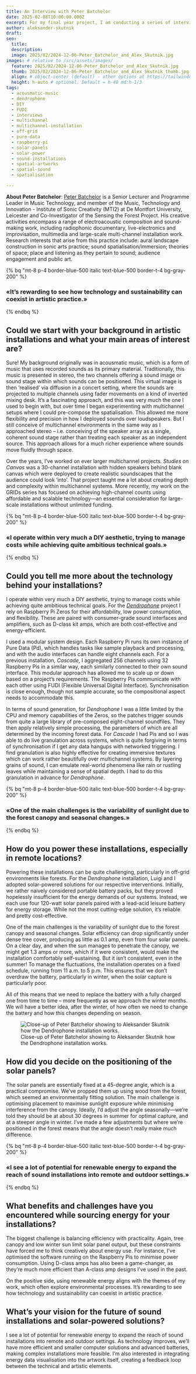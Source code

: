 ```yaml
---
title: An Interview with Peter Batchelor
date: 2025-02-08T10:00:00.000Z
excerpt: For my final year project, I am conducting a series of interviews with artists who work with solar-powered solutions. Peter Batchelor is the creator of Dendrophone, a sound installation currently exhibited at the Alice Holt Forest that transforms environmental data from the forest into an auditory experience.
author: aleksander-skutnik
draft:
seo:
  title:
  description:
  image: 2025/02/2024-12-06-Peter_Batchelor_and_Alex_Skutnik.jpg
images: # relative to /src/assets/images/
  feature: 2025/02/2024-12-06-Peter_Batchelor_and_Alex_Skutnik.jpg
  thumb: 2025/02/2024-12-06-Peter_Batchelor_and_Alex_Skutnik_thumb.jpg
  align: # object-center (default) - other options at https://tailwindcss.com/docs/object-position
  height: h-auto # optional. Default = h-48 md:h-1/3
tags:
  - acousmatic-music
  - dendrophone
  - DIY
  - FUDI
  - interviews
  - multichannel
  - multichannel-installation
  - off-grid
  - pure-data
  - raspberry-pi
  - solar-panels
  - solar-power
  - sound-installations
  - spatial-artworks
  - spatial-sound
  - spatialisation

---
```


**About Peter Batchelor**: [Peter Batchelor](https://peterb.dmu.ac.uk/) is a Senior Lecturer and Programme Leader in Music Technology, and member of the Music, Technology and Innovation - Institute of Sonic Creativity (MTI2) at De Montfort University, Leicester and Co-Investigator of the Sensing the Forest Project. His creative activities encompass a range of electroacoustic composition and sound-making work, including radiophonic documentary, live-electronics and improvisation, multimedia and large-scale multi-channel installation work. Research interests that arise from this practice include: aural landscape construction in sonic arts practice; sound spatialisation/immersion; theories of space; place and listening as they pertain to sound; audience engagement and public art.

{% bq "mt-8 p-4 border-blue-500 italic text-blue-500 border-t-4 bg-gray-200" %}
<h3>«It’s rewarding to see how technology and sustainability can coexist in artistic practice.»</h3>
{% endbq %}

## Could we start with your background in artistic installations and what your main areas of interest are?

Sure! My background originally was in acousmatic music, which is a form of music that uses recorded sounds as its primary material. Traditionally, this music is presented in stereo, the two channels offering a sound image or sound stage within which sounds can be positioned.  This virtual image is then ‘realised’ via diffusion in a concert setting, where the sounds are projected to multiple channels using fader movements on a kind of inverted mixing desk. It’s a fascinating approach, and this was very much the one I used to begin with, but over time I began experimenting with multichannel setups where I could pre-compose the spatialisation. This allowed me more flexibility and precision in how I deployed sounds over loudspeakers. But I still conceive of multichannel environments in the same way as I approached stereo – i.e. conceiving of the speaker array as a single, coherent sound stage rather than treating each speaker as an independent source. This approach allows for a much richer experience where sounds move fluidly through space.

Over the years, I’ve worked on ever larger multichannel projects. *Studies on Canvas* was a 30-channel installation with hidden speakers behind blank canvas which were deployed to create realistic soundscapes that the audience could look ‘into’. That project taught me a lot about creating depth and complexity within multichannel systems. More recently, my work on the GRIDs series has focused on achieving high-channel counts using affordable and scalable technology—an essential consideration for large-scale installations without unlimited funding.

{% bq "mt-8 p-4 border-blue-500 italic text-blue-500 border-t-4 bg-gray-200" %}
<h3>«I operate within very much a DIY aesthetic, trying to manage costs while achieving quite ambitious technical goals.»</h3>
{% endbq %}

## Could you tell me more about the technology behind your installations?

I operate within very much a DIY aesthetic, trying to manage costs while achieving quite ambitious technical goals. For the *[Dendrophone](/exhibition/your-sonic-forest-dendrophone-peter-batchelor/)* project I rely on Raspberry Pi Zeros for their affordability, low power consumption, and flexibility. These are paired with consumer-grade sound interfaces and amplifiers, such as D-class kit amps, which are both cost-effective and energy-efficient.

I used a modular system design. Each Raspberry Pi runs its own instance of Pure Data (Pd), which handles tasks like sample playback and processing, and with the audio interfaces can handle eight channels each. For a previous installation, *Cascade*, I aggregated 256 channels using 32 Raspberry Pis in a similar way, each similarly connected to their own sound interface. This modular approach has allowed me to scale up or down based on a project’s requirements. The Raspberry Pis communicate with each other using FUDI (Flexible Universal Digital Interface). Synchronisation is close enough, though not sample accurate, so the compositional aspect needs to accommodate this.

In terms of sound generation, for *Dendrophone* I was a little limited by the CPU and memory capabilities of the Zeros, so the patches trigger sounds from quite a large library of pre-composed eight-channel soundfiles. They then apply relatively simple processing, the parameters of which are all determined by the incoming forest data. For *Cascade* I had Pis and so I was able to do live granulation across systems, which is quite forgiving in terms of synchronisation if I get any data hangups with networked triggering. I find granulation is also highly effective for creating immersive textures which can work rather beautifully over multichannel systems. By layering grains of sound, I can emulate real-world phenomena like rain or rustling leaves while maintaining a sense of spatial depth. I had to do this granulation in advance for *Dendrophone*.

{% bq "mt-8 p-4 border-blue-500 italic text-blue-500 border-t-4 bg-gray-200" %}
<h3>«One of the main challenges is the variability of sunlight due to the forest canopy and seasonal changes.»</h3>
{% endbq %}

## How do you power these installations, especially in remote locations?

Powering these installations can be quite challenging, particularly in off-grid environments like forests. For the *Dendrophone* installation, Luigi and I adopted solar-powered solutions for our respective interventions. Initially, we rather naively considered portable battery packs, but they proved hopelessly insufficient for the energy demands of our systems. Instead, we each use four 120-watt solar panels paired with a lead-acid leisure battery for energy storage. While not the most cutting-edge solution, it’s reliable and pretty cost-effective.

One of the main challenges is the variability of sunlight due to the forest canopy and seasonal changes. Solar efficiency can drop significantly under dense tree cover, producing as little as 0.1 amp, even from four solar panels. On a clear day, and when the sun manages to penetrate the canopy, we might get 1.3 amps or more, which if it were consistent, would make the installation comfortably self-sustaining. But it isn’t consistent, even in the summer! To manage the fluctuations, the installation operates on a fixed schedule, running from 11 a.m. to 5 p.m. This ensures that we don’t overdraw the battery, particularly in winter, when the solar capture is particularly poor.

All of this means that we need to replace the battery with a fully charged one from time to time – more frequently as we approach the winter months. We will have a better idea, after the winter, of how often we need to change the battery and how this changes depending on season.

<div class="flex justify-center items-center">
<figure>
<img class="mt-4 mb-4" src="/assets/images/2025/02/2024-12-06-Peter_Batchelor_and_Alex_Skutnik_closeup.jpg" alt="Close-up of Peter Batchelor showing to Aleksander Skutnik how the Dendrophone installation works.">
<figcaption>Close-up of Peter Batchelor showing to Aleksander Skutnik how the Dendrophone installation works.</figcaption>
</figure>
</div>

## How did you decide on the positioning of the solar panels?

The solar panels are essentially fixed at a 45-degree angle, which is a practical compromise.  We’ve propped them up using wood from the forest, which seemed an environmentally fitting solution. The main challenge is optimising placement to maximise sunlight exposure while minimising interference from the canopy. Ideally, I’d adjust the angle seasonally—we’re told they should be at about 30 degrees in summer for optimal capture, and at a steeper angle in winter. I’ve made a few adjustments but where we’re positioned in the forest means that the angle doesn’t really make much difference.

{% bq "mt-8 p-4 border-blue-500 italic text-blue-500 border-t-4 bg-gray-200" %}
<h3>«I see a lot of potential for renewable energy to expand the reach of sound installations into remote and outdoor settings.»</h3>
{% endbq %}

## What benefits and challenges have you encountered while sourcing energy for your installations?

The biggest challenge is balancing efficiency with practicality. Again, tree canopy and low winter sun limit solar panel output, but these constraints have forced me to think creatively about energy use. For instance, I’ve optimised the software running on the Raspberry Pis to minimise power consumption. Using D-class amps has also been a game-changer, as they’re much more efficient than A-class amp designs I’ve used in the past.

On the positive side, using renewable energy aligns with the themes of my work, which often explore environmental processes. It’s rewarding to see how technology and sustainability can coexist in artistic practice.

## What’s your vision for the future of sound installations and solar-powered solutions?

I see a lot of potential for renewable energy to expand the reach of sound installations into remote and outdoor settings. As technology improves, we’ll have more efficient and smaller computer solutions and advanced batteries, making complex installations more feasible. I’m also interested in integrating energy data visualisation into the artwork itself, creating a feedback loop between the technical and artistic elements.
